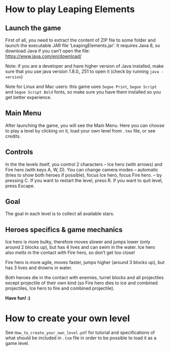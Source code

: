 # How to play Leaping Elements

## Launch the game
First of all, you need to extract the content of ZIP file to some folder and launch the
executable JAR file ‘LeapingElements.jar’. It requires Java 8, so download Java if you can’t open the
file:
https://www.java.com/en/download/

Note: if you are a developer and have higher version of Java installed, make sure that you use java
version 1.8.0_ 251 to open it (check by running `java -version`)

Note for Linux and Mac users: this game uses `Segoe Print`, `Segoe Script` and `Segoe Script Bold` fonts, so make sure you have them installed so you get better experience.

## Main Menu
After launching the game, you will see the Main Menu. Here you can choose to play a level
by clicking on it, load your own level from `.tmx` file, or see credits.

## Controls
In the the levels itself, you control 2 characters – Ice hero (with arrows) and Fire hero (with
keys A, W, D). You can change camera modes – automatic (tries to show both heroes if possible),
focus Ice hero, focus Fire hero. – by pressing C. If you want to restart the level, press R. If you want to
quit level, press Escape.

## Goal
The goal in each level is to collect all available stars.

## Heroes specifics & game mechanics
Ice hero is more bulky, therefore moves slower and jumps lower (only around 2 blocks up),
but has 4 lives and can swim in the water. Ice hero also melts in the contact with Fire hero, so don’t
get too close!

Fire hero is more agile, moves faster, jumps higher (around 3 blocks up), but has 3 lives and
drowns in water.

Both heroes die in the contact with enemies, turret blocks and all projectiles except projectile
of their own kind (so Fire hero dies to ice and combined projectiles, Ice hero to fire and combined
projectile).

**Have fun! :)**

# How to create your own level
See `How_to_create_your_own_level.pdf` for tutorial and specifications of what should be included in `.txm` file in order to be possible to load it as a game level.
